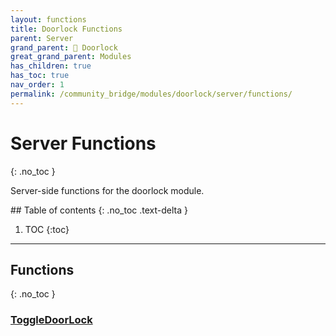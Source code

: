 ```yaml
---
layout: functions
title: Doorlock Functions
parent: Server
grand_parent: 🚪 Doorlock
great_grand_parent: Modules
has_children: true
has_toc: true
nav_order: 1
permalink: /community_bridge/modules/doorlock/server/functions/
---
```


# Server Functions
{: .no_toc }

Server-side functions for the doorlock module.

<div class="toc-container">## Table of contents
{: .no_toc .text-delta }

1. TOC
{:toc}</div>

---
## Functions
{: .no_toc }


### [ToggleDoorLock](ToggleDoorLock)




